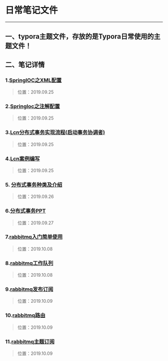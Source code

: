 # 日常笔记文件

--------------------------------------------------------------------------------



## 一、typora主题文件，存放的是Typora日常使用的主题文件！

## 二、笔记详情

### 1.[SpringIOC之XML配置 ](./2019.09.25/SpringIOC之XML配置.md)

>位置：2019.09.25

### 2.[SpringIoc之注解配置](./2019.09.25/SpringIoc之注解配置.md)

> 位置：2019.09.25

### 3.[Lcn分布式事务实现流程(启动事务协调者)](./2019.09.25/Lcn分布式事务实现流程(启动事务协调者).md)

> 位置：2019.09.25

### 4.[Lcn案例编写](./2019.09.25/Lcn案例编写.md)

> 位置：2019.09.25

### 5. [分布式事务种类及介绍](./2019.09.26/分布式事务种类及介绍.md)

>位置：2019.09.26

### 6.[分布式事务PPT](./2019.09.27/分布式事务.pptx)

> 位置：2019.09.27

### 7.[rabbitmq入门简单使用](./2019.10.08/rabbitmq入门简单使用.md)

>位置：2019.10.08

### 8.[rabbitmq工作队列](./2019.10.08/rabbitmq工作队列.md)

> 位置：2019.10.08

### 9.[rabbitmq发布订阅](./2019.10.09/rabbitmq发布订阅.md)

> 位置：2019.10.09

### 10.[rabbitmq路由](./2019.10.09/rabbitmq路由.md)

> 位置：2019.10.09

### 11.[rabbitmq主题订阅](./2019.10.09/rabbitmq主题订阅.md)

> 位置：2019.10.09